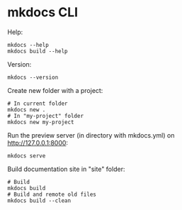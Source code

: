 # mkdocs CLI

Help:
```
mkdocs --help
mkdocs build --help
```
Version:
```
mkdocs --version
```
Create new folder with a project:
```
# In current folder
mkdocs new .
# In "my-project" folder
mkdocs new my-project
```
Run the preview server (in directory with mkdocs.yml) on http://127.0.0.1:8000:
```
mkdocs serve
```
Build documentation site in "site" folder:
```
# Build
mkdocs build
# Build and remote old files
mkdocs build --clean
```
